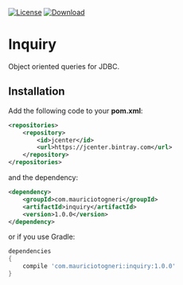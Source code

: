 [![License](https://img.shields.io/badge/license-MIT-green.svg)](https://github.com/mauriciotogneri/inquiry/blob/master/LICENSE.md)
[![Download](https://api.bintray.com/packages/mauriciotogneri/maven/inquiry/images/download.svg)](https://bintray.com/mauriciotogneri/maven/inquiry/_latestVersion)

# Inquiry
Object oriented queries for JDBC.

## Installation

Add the following code to your **pom.xml**:

```xml
<repositories>
    <repository>
        <id>jcenter</id>
        <url>https://jcenter.bintray.com</url>
    </repository>
</repositories>
```

and the dependency:

```xml
<dependency>
    <groupId>com.mauriciotogneri</groupId>
    <artifactId>inquiry</artifactId>
    <version>1.0.0</version>
</dependency>
```

or if you use Gradle:

```groovy
dependencies
{
    compile 'com.mauriciotogneri:inquiry:1.0.0'
}
```